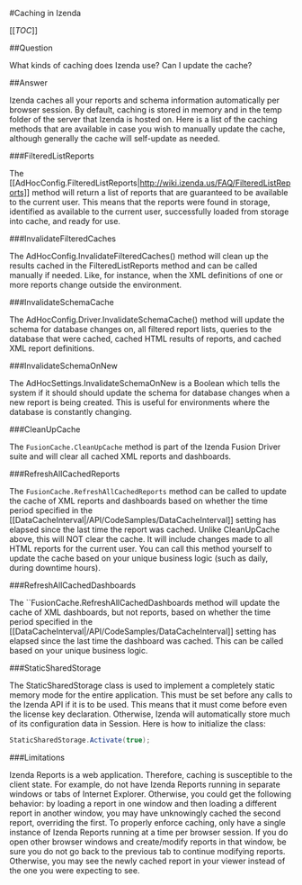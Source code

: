 #Caching in Izenda

[[_TOC_]]

##Question

What kinds of caching does Izenda use? Can I update the cache?

##Answer

Izenda caches all your reports and schema information automatically per browser session. By default, caching is stored in memory and in the temp folder of the server that Izenda is hosted on. Here is a list of the caching methods that are available in case you wish to manually update the cache, although generally the cache will self-update as needed.

###FilteredListReports

The [[AdHocConfig.FilteredListReports|http://wiki.izenda.us/FAQ/FilteredListReports]] method will return a list of reports that are guaranteed to be available to the current user. This means that the reports were found in storage, identified as available to the current user, successfully loaded from storage into cache, and ready for use.

###InvalidateFilteredCaches

The AdHocConfig.InvalidateFilteredCaches() method will clean up the results cached in the FilteredListReports method and can be called manually if needed. Like, for instance, when the XML definitions of one or more reports change outside the environment.

###InvalidateSchemaCache

The AdHocConfig.Driver.InvalidateSchemaCache() method will update the schema for database changes on, all filtered report lists, queries to the database that were cached, cached HTML results of reports, and cached XML report definitions.

###InvalidateSchemaOnNew

The AdHocSettings.InvalidateSchemaOnNew is a Boolean which tells the system if it should should update the schema for database changes when a new report is being created. This is useful for environments where the database is constantly changing.

###CleanUpCache

The ``FusionCache.CleanUpCache`` method is part of the Izenda Fusion Driver suite and will clear all cached XML reports and dashboards.

###RefreshAllCachedReports

The ``FusionCache.RefreshAllCachedReports`` method can be called to update the cache of XML reports and dashboards based on whether the time period specified in the [[DataCacheInterval|/API/CodeSamples/DataCacheInterval]] setting has elapsed since the last time the report was cached. Unlike CleanUpCache above, this will NOT clear the cache. It will include changes made to all HTML reports for the current user. You can call this method yourself to update the cache based on your unique business logic (such as daily, during downtime hours).

###RefreshAllCachedDashboards

The ``FusionCache.RefreshAllCachedDashboards method will update the cache of XML dashboards, but not reports, based on whether the time period specified in the [[DataCacheInterval|/API/CodeSamples/DataCacheInterval]] setting has elapsed since the last time the dashboard was cached. This can be called based on your unique business logic.

###StaticSharedStorage

The StaticSharedStorage class is used to implement a completely static memory mode for the entire application. This must be set before any calls to the Izenda API if it is to be used. This means that it must come before even the license key declaration. Otherwise, Izenda will automatically store much of its configuration data in Session. Here is how to initialize the class:

```csharp
StaticSharedStorage.Activate(true);
```

###Limitations

Izenda Reports is a web application. Therefore, caching is susceptible to the client state. For example, do not have Izenda Reports running in separate windows or tabs of Internet Explorer. Otherwise, you could get the following behavior: by loading a report in one window and then loading a different report in another window, you may have unknowingly cached the second report, overriding the first. To properly enforce caching, only have a single instance of Izenda Reports running at a time per browser session. If you do open other browser windows and create/modify reports in that window, be sure you do not go back to the previous tab to continue modifying reports. Otherwise, you may see the newly cached report in your viewer instead of the one you were expecting to see.
